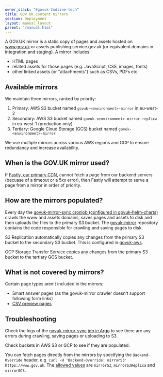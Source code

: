 ```yaml
---
owner_slack: "#govuk-2ndline-tech"
title: GOV.UK content mirrors
section: Deployment
layout: manual_layout
parent: "/manual.html"
---
```


A GOV.UK mirror is a static copy of pages and assets hosted on www.gov.uk or assets.publishing.service.gov.uk (or equivalent domains in integration and staging). A mirror includes:

- HTML pages
- related assets for those pages (e.g. JavaScript, CSS, images, fonts)
- other linked assets (or "attachments") such as CSVs, PDFs etc

## Available mirrors

We maintain three mirrors, ranked by priority:

1. Primary: AWS S3 bucket named `govuk-<environment>-mirror` in eu-west-2
1. Secondary: AWS S3 bucket named `govuk-<environment>-mirror-replica` in eu-west-1 (production only)
1. Tertiary: Google Cloud Storage (GCS) bucket named `govuk-<environment>-mirror`

We use multiple mirrors across various AWS regions and GCP to ensure redundancy and increase availability.

## When is the GOV.UK mirror used?

If [Fastly, our primary CDN](/manual/cdn.html), cannot fetch a page from our backend servers (becuase of a timeout or a 5xx error), then Fastly will attempt to serve a page from a mirror in order of priority.

## How are the mirrors populated?

Every day the [govuk-mirror-sync cronjob (configured in govuk-helm-charts)][govuk-mirror-sync configuration] crawls the www and assets domains, saves pages and assets to disk and then uploads the files to the primary S3 bucket. The [govuk-mirror] repository contains the code responsible for crawling and saving pages to disk.

S3 Replication automatically copies any changes from the primary S3 bucket to the secondary S3 bucket. This is configured in [govuk-aws].

GCP Storage Transfer Service copies any changes from the primary S3 bucket to the tertiary GCS bucket.

## What is not covered by mirrors?

Certain page types aren't included in the mirrors:

- Smart answer pages (as the govuk-mirror crawler doesn't support following form links)
- [CSV preview pages](https://github.com/alphagov/govuk-helm-charts/pull/1337)

## Troubleshooting

Check the logs of the [govuk-mirror-sync job in Argo][govuk-mirror-sync job] to see there are any errors during crawling, saving pages or uploading to S3.

Check buckets in AWS S3 or GCP to see if they are populated.

You can fetch pages directly from the mirrors by specifying the `Backend-Override` header, e.g. `curl -H 'Backend-Override: mirrorS3' https://www.gov.uk`. The [allowed values](https://github.com/alphagov/govuk-fastly/blob/68427d372df05fd23c6851cfbea610845c6c3997/modules/www/www.vcl.tftpl#L258-L289) are `mirrorS3`, `mirrorS3Replica` and `mirrorGCS`.

[govuk-aws]: https://github.com/alphagov/govuk-aws/blob/2053b554/terraform/projects/infra-mirror-bucket/main.tf#L197
[govuk-mirror]: https://github.com/alphagov/govuk-mirror
[govuk-mirror-sync configuration]: https://github.com/alphagov/govuk-helm-charts/blob/main/charts/govuk-jobs/templates/govuk-mirror-sync-cronjob.yaml
[govuk-mirror-sync job]: https://argo.eks.production.govuk.digital/applications/cluster-services/govuk-jobs?view=tree&orphaned=false&resource=name%3Agovuk-mirror-sync
